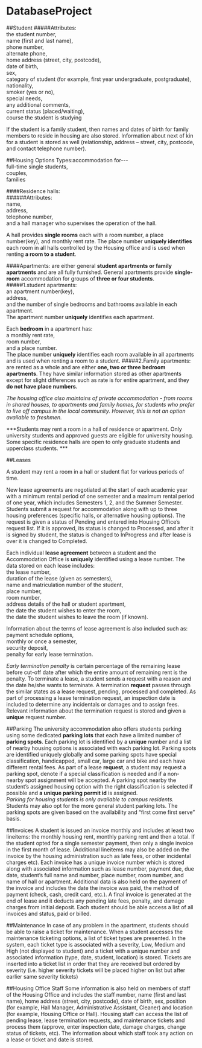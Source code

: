 # DatabaseProject
##Student
#####Attributes:  
the student number,   
name (first and last name),   
phone number,   
alternate phone,   
home address (street, city, postcode),   
date of birth,   
sex,   
category of student (for example, first year undergraduate, postgraduate),   nationality,   
smoker (yes or no),   
special needs,   
any additional comments,   
current status (placed/waiting),   
course the student is studying

If the student is a family student, then names and dates of birth for family members to reside in housing are also stored. Information about next of kin for a student is stored as well (relationship, address – street, city, postcode, and contact telephone number). 

##Housing Options
Types:accommodation for---   
full-time single students,    
couples,   
families

####Residence halls:   
######Attributes:    
name,    
address,   
telephone number,    
and a hall manager who supervises the operation of the hall. 

A hall provides **single rooms** each with a room number, a place number(key), and monthly rent rate. 
The place number **uniquely identifies** each room in all halls controlled by the Housing office and is used when renting **a room to a student**.

####Apartments: 
are either general **student apartments or family apartments** and are all fully furnished. General apartments provide **single-room** accommodation for groups of **three or four students**.    
#####1.student apartments:  
an apartment number(key),  
address,   
and the number of single bedrooms and bathrooms available in each apartment.    
The apartment number **uniquely** identifies each apartment.  
  
Each **bedroom** in a apartment has:    
a monthly rent rate,   
room number,   
and a place number.    
The place number **uniquely** identifies each room available in all apartments and is used when renting a room to a student. 
#####2.Family apartments:
are rented as a whole and are either **one, two or three bedroom apartments**. They have similar information stored as other apartments except for slight differences such as rate is for entire apartment, and they **do not have place numbers.** 

*The housing office also maintains of private accommodation - from rooms in shared houses, to apartments and family homes, for students who prefer to live off campus in the local community. However, this is not an option available to freshmen.*

***Students may rent a room in a hall of residence or apartment. Only university students and approved guests are eligible for university housing. Some specific residence halls are open to only graduate students and upperclass students. ***


##Leases

A student may rent a room in a hall or student flat for various periods of time. 

New lease agreements are negotiated at the start of each academic year with a minimum rental period of one semester and a maximum rental period of one year, which includes Semesters 1, 2, and the Summer Semester. Students submit a request for accommodation along with up to three housing preferences (specific halls, or alternative housing options). The request is given a status of Pending and entered into Housing Office’s request list. If it is approved, its status is changed to Processed, and after it is signed by student, the status is changed to InProgress and after lease is over it is changed to Completed.  

Each individual **lease agreement** between a student and the Accommodation Office is **uniquely** identified using a lease number. The data stored on each lease includes:    
the lease number,  
duration of the lease (given as semesters),   
name and matriculation number of the student,   
place number,   
room number,   
address details of the hall or student apartment,  
the date the student wishes to enter the room,  
the date the student wishes to leave the room (if known). 

Information about the terms of lease agreement is also included such as:   
payment schedule options,   
monthly or once a semester,   
security deposit,   
penalty for early lease termination. 

*Early termination penalty* is certain percentage of the remaining lease before cut-off date after which the entire amount of remaining rent is the penalty. 
To terminate a lease, a student sends a request with a reason and the date he/she wants to terminate. A termination **request** passes through the similar states as a lease request, pending, processed and completed. As part of processing a lease termination request, an inspection date is included to determine any incidentals or damages and to assign fees. Relevant information about the termination request is stored and given a **unique** request number.

##Parking
The university accommodation also offers students parking using some dedicated **parking lots** that each have a limited number of **parking spots**. Each parking lot is identified by a **unique** number and a list of nearby housing options is associated with each parking lot. Parking spots are identified uniquely globally and some parking spots have special classification, handicapped, small car, large car and bike and each have different rental fees. As part of a lease **request**, a student may request a parking spot, denote if a special classification is needed and if a non-nearby spot assignment will be accepted. A parking spot nearby the student’s assigned housing option with the right classification is selected if possible and **a unique parking permit id** is assigned.   
*Parking for housing students is only available to campus residents.* Students may also opt for the more general student parking lots. The parking spots are given based on the availability and “first come first serve” basis.

##Invoices
A student is issued an invoice monthly and includes at least two lineitems: the monthly housing rent, monthly parking rent and then a total. If the student opted for a single semester payment, then only a single invoice in the first month of lease. (Additional lineitems may also be added on the invoice by the housing administration such as late fees, or other incidental charges etc). Each invoice has a unique invoice number which is stored along with associated information such as lease number, payment due, due date, student’s full name and number, place number, room number, and name of hall or apartment. Additional data is also held on the payment of the invoice and includes the date the invoice was paid, the method of payment (check, cash, credit card, etc.). A final invoice is generated at the end of lease and it deducts any pending late fees, penalty, and damage charges from initial deposit. Each student should be able access a list of all invoices and status, paid or billed.

##Maintenance
In case of any problem in the apartment, students should be able to raise a ticket for maintenance. When a student accesses the maintenance ticketing options, a list of ticket types are presented. In the system, each ticket type is associated with a severity, Low, Medium and High (not displayed to student) and a ticket with a unique number and associated information (type, date, student, location) is stored. Tickets are inserted into a ticket list in order that they are received but ordered by severity (i.e. higher severity tickets will be placed higher on list but after earlier same severity tickets) 


##Housing Office Staff
Some information is also held on members of staff of the Housing Office and includes the staff number, name (first and last name), home address (street, city, postcode), date of birth, sex, position (for  example, Hall Manager, Administrative Assistant, Cleaner) and location (for example, Housing Office or Hall). Housing staff can access the list of pending lease, lease termination requests, and maintenance tickets and process them (approve, enter inspection date, damage charges, change status of tickets, etc). The information about which staff took any action on a lease or ticket and date is stored. 





